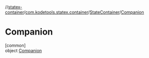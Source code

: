 //[statex-container](../../../../index.md)/[com.kodetools.statex.container](../../index.md)/[StateContainer](../index.md)/[Companion](index.md)

# Companion

[common]\
object [Companion](index.md)
